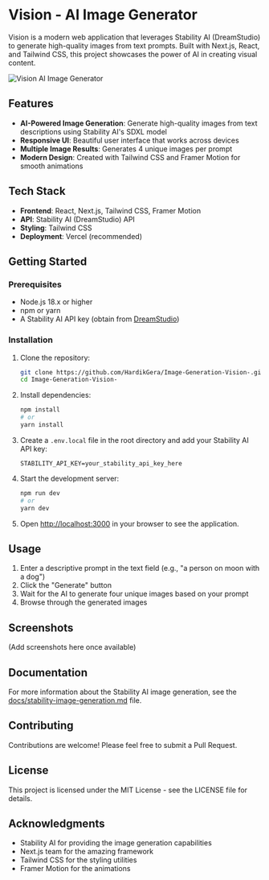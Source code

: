 # Vision - AI Image Generator

Vision is a modern web application that leverages Stability AI (DreamStudio) to generate high-quality images from text prompts. Built with Next.js, React, and Tailwind CSS, this project showcases the power of AI in creating visual content.

![Vision AI Image Generator](screenshot.png)

## Features

- **AI-Powered Image Generation**: Generate high-quality images from text descriptions using Stability AI's SDXL model
- **Responsive UI**: Beautiful user interface that works across devices
- **Multiple Image Results**: Generates 4 unique images per prompt
- **Modern Design**: Created with Tailwind CSS and Framer Motion for smooth animations

## Tech Stack

- **Frontend**: React, Next.js, Tailwind CSS, Framer Motion
- **API**: Stability AI (DreamStudio) API
- **Styling**: Tailwind CSS
- **Deployment**: Vercel (recommended)

## Getting Started

### Prerequisites

- Node.js 18.x or higher
- npm or yarn
- A Stability AI API key (obtain from [DreamStudio](https://beta.dreamstudio.ai/membership?tab=apiKeys))

### Installation

1. Clone the repository:
   ```bash
   git clone https://github.com/HardikGera/Image-Generation-Vision-.git
   cd Image-Generation-Vision-
   ```

2. Install dependencies:
   ```bash
   npm install
   # or
   yarn install
   ```

3. Create a `.env.local` file in the root directory and add your Stability AI API key:
   ```
   STABILITY_API_KEY=your_stability_api_key_here
   ```

4. Start the development server:
   ```bash
   npm run dev
   # or
   yarn dev
   ```

5. Open [http://localhost:3000](http://localhost:3000) in your browser to see the application.

## Usage

1. Enter a descriptive prompt in the text field (e.g., "a person on moon with a dog")
2. Click the "Generate" button
3. Wait for the AI to generate four unique images based on your prompt
4. Browse through the generated images

## Screenshots

(Add screenshots here once available)

## Documentation

For more information about the Stability AI image generation, see the [docs/stability-image-generation.md](docs/stability-image-generation.md) file.

## Contributing

Contributions are welcome! Please feel free to submit a Pull Request.

## License

This project is licensed under the MIT License - see the LICENSE file for details.

## Acknowledgments

- Stability AI for providing the image generation capabilities
- Next.js team for the amazing framework
- Tailwind CSS for the styling utilities
- Framer Motion for the animations
